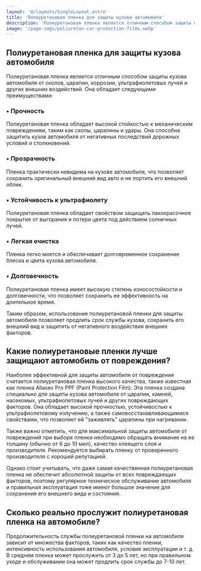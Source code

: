 ```yaml
---
layout: '@/layouts/SingleLayout.astro'
title: 'Полиуретановая пленка для защиты кузова автомобиля'
description: 'Полиуретановая пленка является отличным способом защиты кузова автомобиля от сколов, царапин, коррозии, ультрафиолетовых лучей и других внешних воздействий. Она обладает следующими преимуществами:'
image: '/page-imgs/poliuretan-car-protection-films.webp'
---
```

## Полиуретановая пленка для защиты кузова автомобиля

Полиуретановая пленка является отличным способом защиты кузова автомобиля от сколов, царапин, коррозии, ультрафиолетовых лучей и других внешних воздействий. Она обладает следующими преимуществами:

### <span>&#8226;</span> Прочность

Полиуретановая пленка обладает высокой стойкостью к механическим повреждениям, таким как сколы, царапины и удары. Она способна защитить кузов автомобиля от негативных последствий дорожных условий и столкновений.

### <span>&#8226;</span> Прозрачность

Пленка практически невидима на кузове автомобиля, что позволяет сохранить оригинальный внешний вид авто и не портить его внешний облик.

### <span>&#8226;</span> Устойчивость к ультрафиолету

Полиуретановая пленка обладает свойством защищать лакокрасочное покрытие от выгорания и потери цвета под действием солнечных лучей.

### <span>&#8226;</span> Легкая очистка

Пленка легко моется и обеспечивает долговременное сохранение блеска и цвета кузова автомобиля.

### <span>&#8226;</span> Долговечность

Полиуретановая пленка имеет высокую степень износостойкости и долговечности, что позволяет сохранить ее эффективность на длительное время.

Таким образом, использование полиуретановой пленки для защиты автомобиля позволяет продлить срок службы кузова, сохранить его внешний вид и защитить от негативного воздействия внешних факторов.

## Какие полиуретановые пленки лучше защищают автомобиль от повреждения?

Наиболее эффективной для защиты автомобиля от повреждения считается полиуретановая пленка высокого качества, также известная как пленка Aliasev Pro PPF (Paint Protection Film). Эта пленка создана специально для защиты кузова автомобиля от царапин, камней, насекомых, ультрафиолетовых лучей и других повреждающих факторов. Она обладает высокой прочностью, устойчивостью к ультрафиолетовому излучению, а также самовосстанавливающимися свойствами, что позволяет ей "заживлять" царапины при нагревании.

Также важно отметить, что для максимальной защиты автомобиля от повреждений при выборе пленки необходимо обращать внимание на ее толщину (обычно от 6 до 10 мил), качество клеящего слоя и производителя. Рекомендуется выбирать пленку от проверенного производителя с хорошей репутацией.

Однако стоит учитывать, что даже самая качественная полиуретановая пленка не обеспечит абсолютной защиты от всех повреждающих факторов, поэтому регулярное техническое обслуживание автомобиля и правильная эксплуатация тоже имеют большое значение для сохранения его внешнего вида и состояния.

## Сколько реально прослужит полиуретановая пленка на автомобиле?

Продолжительность службы полиуретановой пленки на автомобиле зависит от множества факторов, таких как качество пленки, интенсивность использования автомобиля, условия эксплуатации и т. д. В среднем пленка может прослужить от 3 до 5 лет, но при правильном уходе и обслуживании она может продлить срок службы до 7-10 лет.